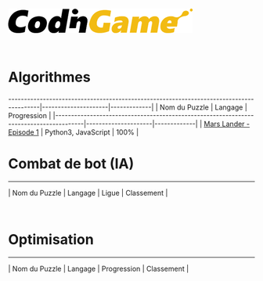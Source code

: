 [![CodinGame](/CodinGame.png)](https://www.codingame.com/ "CodinGame")

<br>

# Algorithmes
----------------------------------------------------------------------------------------|---------------------|-------------|
| Nom du Puzzle                                                                         | Langage             | Progression |
|---------------------------------------------------------------------------------------|---------------------|-------------|
| [Mars Lander - Episode 1](https://www.codingame.com/ide/puzzle/mars-lander-episode-1) | Python3, JavaScript |    100%     |
<br>

# Combat de bot (IA)
------------------------------------------------
| Nom du Puzzle | Langage | Ligue | Classement |

<br>

# Optimisation
------------------------------------------------------
| Nom du Puzzle | Langage | Progression | Classement |